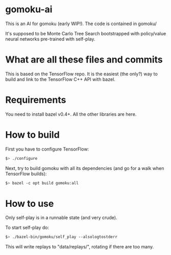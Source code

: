 gomoku-ai
=========

This is an AI for gomoku (early WIP!). The code is contained in gomoku/

It's supposed to be Monte Carlo Tree Search bootstrapped with policy/value
neural networks pre-trained with self-play.

What are all these files and commits
====================================

This is based on the TensorFlow repo. It is the easiest (the only?) way
to build and link to the TensorFlow C++ API with bazel.

Requirements
============

You need to install bazel v0.4+. All the other libraries are here.

How to build
============

First you have to configure TensorFlow:

```bash
$> ./configure
```

Next, try to build gomoku with all its dependencies (and go for a walk when
TensorFlow builds):

```bash
$> bazel -c opt build gomoku:all
```

How to use
==========

Only self-play is in a runnable state (and very crude).

To start self-play do:
```bash
$> ./bazel-bin/gomoku/self_play --alsologtostderr
```

This will write replays to "data/replays/", rotating if there are too many.
